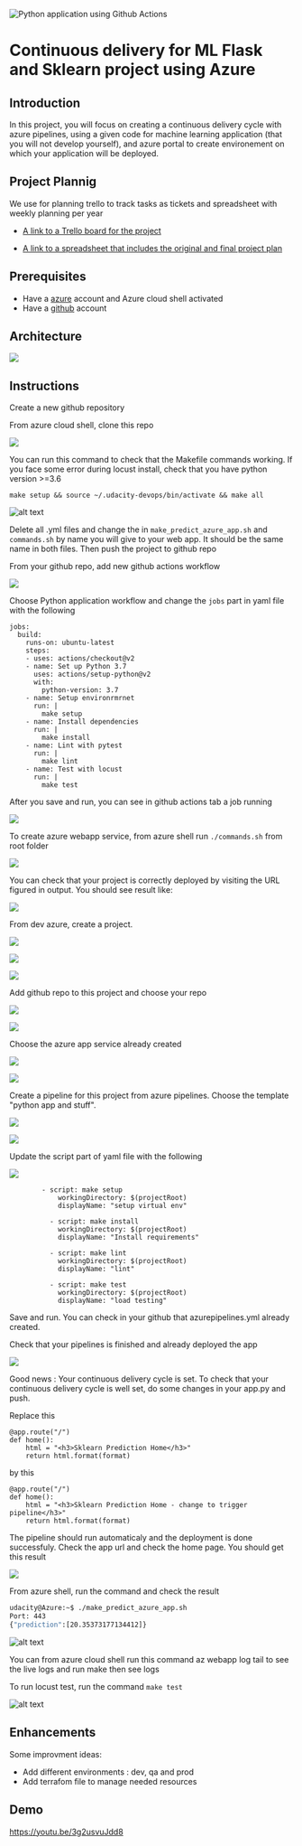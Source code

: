 ![Python application using Github Actions](https://github.com/YassineSIDKI/flask-sklearn/workflows/Python%20application%20using%20Github%20Actions/badge.svg)

# Continuous delivery for ML Flask and Sklearn project using Azure

## Introduction

In this project, you will focus on creating a continuous delivery cycle with azure pipelines, using a given code for machine learning application (that you will not develop yourself), and azure portal to create environement on which your application will be deployed.

## Project Plannig

We use for planning trello to track tasks as tickets and spreadsheet with weekly planning per year

- [A link to a Trello board for the project](https://trello.com/b/M5gD0IY3/udacity)

- [A link to a spreadsheet that includes the original and final project plan](https://docs.google.com/spreadsheets/d/1Rr-CEzN8tzZDGDlJFyEK2E43slvz5DyTLUpM4616OeA/edit#gid=1348135932)

## Prerequisites

- Have a [azure](https://azure.microsoft.com/en-us/free/) account and Azure cloud shell activated
- Have a [github](https://github.com/) account

## Architecture

![](https://github.com/YassineSIDKI/flask-sklearn/blob/main/screens/diagramv3.png?raw=true)

## Instructions

Create a new github repository

From azure cloud shell, clone this repo

![](https://github.com/YassineSIDKI/flask-sklearn/blob/main/screens/clonerepo.png?raw=true)

You can run this command to check that the Makefile commands working. If you face some error during locust install, check that you have python version >=3.6

```
make setup && source ~/.udacity-devops/bin/activate && make all
```

![alt text](https://github.com/YassineSIDKI/flask-sklearn/blob/main/screens/make%20all.png?raw=true)

Delete all .yml files and change the <yourAppName> in `make_predict_azure_app.sh` and `commands.sh` by name you will give to your web app. It should be the same name in both files. Then push the project to github repo

From your github repo, add new github actions workflow

![](https://github.com/YassineSIDKI/flask-sklearn/blob/main/screens/githubactions.png?raw=true)

Choose Python application workflow and change the `jobs` part in yaml file with the following

```
jobs:
  build:
    runs-on: ubuntu-latest
    steps:
    - uses: actions/checkout@v2
    - name: Set up Python 3.7
      uses: actions/setup-python@v2
      with:
        python-version: 3.7
    - name: Setup environrmrnet
      run: |
        make setup
    - name: Install dependencies
      run: |
        make install
    - name: Lint with pytest
      run: |
        make lint
    - name: Test with locust
      run: |
        make test
```

After you save and run, you can see in github actions tab a job running

![](https://github.com/YassineSIDKI/flask-sklearn/blob/main/screens/jobgithub.png?raw=true)

To create azure webapp service, from azure shell run `./commands.sh` from root folder

![](https://github.com/YassineSIDKI/flask-sklearn/blob/main/screens/az%20webapp.png?raw=true)

You can check that your project is correctly deployed by visiting the URL figured in output. You should see result like:

![](https://github.com/YassineSIDKI/flask-sklearn/blob/main/screens/homepage.png?raw=true)

From dev azure, create a project.

![](https://github.com/YassineSIDKI/flask-sklearn/blob/main/screens/createprojectazure1.png?raw=true)

![](https://github.com/YassineSIDKI/flask-sklearn/blob/main/screens/createprojectazure2.png?raw=true)

![](https://github.com/YassineSIDKI/flask-sklearn/blob/main/screens/createprojectazure3.png?raw=true)

Add github repo to this project and choose your repo

![](https://github.com/YassineSIDKI/flask-sklearn/blob/main/screens/azurerepo.png?raw=true)

![](https://github.com/YassineSIDKI/flask-sklearn/blob/main/screens/azurepipelinesRepoGithub.png?raw=true)

Choose the azure app service already created

![](https://github.com/YassineSIDKI/flask-sklearn/blob/main/screens/choosesubscription.png?raw=true)

![](https://github.com/YassineSIDKI/flask-sklearn/blob/main/screens/choosewebapp.png?raw=true)

Create a pipeline for this project from azure pipelines. Choose the template "python app and stuff".

![](https://github.com/YassineSIDKI/flask-sklearn/blob/main/screens/azurepipelines.png?raw=true)

![](https://github.com/YassineSIDKI/flask-sklearn/blob/main/screens/choosewebapp.png?raw=true)

Update the script part of yaml file with the following

![](https://github.com/YassineSIDKI/flask-sklearn/blob/main/screens/azurepipelinesyaml.png?raw=true)

```
        - script: make setup
            workingDirectory: $(projectRoot)
            displayName: "setup virtual env"

          - script: make install
            workingDirectory: $(projectRoot)
            displayName: "Install requirements"

          - script: make lint
            workingDirectory: $(projectRoot)
            displayName: "lint"

          - script: make test
            workingDirectory: $(projectRoot)
            displayName: "load testing"

```

Save and run. You can check in your github that azurepipelines.yml already created.

Check that your pipelines is finished and already deployed the app

![](https://github.com/YassineSIDKI/flask-sklearn/blob/main/screens/azurepipelinesrunnning.png?raw=true)

Good news : Your continuous delivery cycle is set. To check that your continuous delivery cycle is well set, do some changes in your app.py and push.

Replace this

```
@app.route("/")
def home():
    html = "<h3>Sklearn Prediction Home</h3>"
    return html.format(format)
```

by this

```
@app.route("/")
def home():
    html = "<h3>Sklearn Prediction Home - change to trigger pipeline</h3>"
    return html.format(format)
```

The pipeline should run automaticaly and the deployment is done successfuly. Check the app url and check the home page. You should get this result

![](https://github.com/YassineSIDKI/flask-sklearn/blob/main/screens/homepagechanged.png?raw=true)

From azure shell, run the command and check the result

```bash
udacity@Azure:~$ ./make_predict_azure_app.sh
Port: 443
{"prediction":[20.35373177134412]}
```

![alt text](https://github.com/YassineSIDKI/flask-sklearn/blob/main/screens/prediction.png?raw=true)

You can from azure cloud shell run this command az webapp log tail to see the live logs and run make then see logs

To run locust test, run the command `make test`

![alt text](https://github.com/YassineSIDKI/flask-sklearn/blob/main/screens/locust.png?raw=true)

## Enhancements

Some improvment ideas:

- Add different environments : dev, qa and prod
- Add terrafom file to manage needed resources

## Demo

https://youtu.be/3g2usvuJdd8
